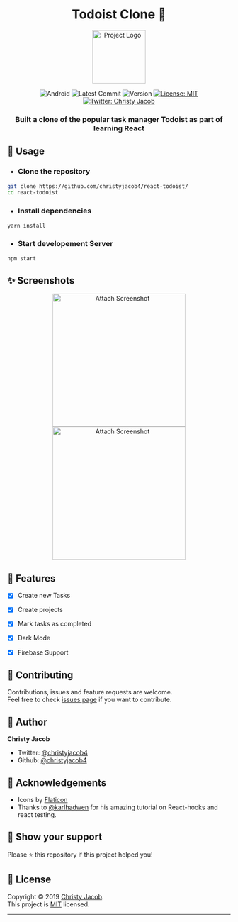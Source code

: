 
<h1 align="center">Todoist Clone 🤖</h1>
<p align = center>
    <img alt="Project Logo" src="https://image.flaticon.com/icons/svg/1632/1632670.svg" target="_blank" width = 120 height = 120 />
</p>

<p align="center">

<img alt="Android" src="https://img.shields.io/badge/platform-react-brightgreen?style=for-the-badge&logo=react" target="_blank" />

  <img alt="Latest Commit" src="https://img.shields.io/github/last-commit/christyjacob4/react-todoist?logo=git&style=for-the-badge" target="_blank" />

  <img alt="Version" src="https://img.shields.io/badge/version-1.0-success?style=for-the-badge&logo=coderwall" target="_blank" />

  <a href="https://github.com/christyjacob4/react-todoist/blob/master/LICENSE">
    <img alt="License: MIT" src="https://img.shields.io/badge/license-MIT-success.svg?style=for-the-badge&logo=gitter" target="_blank" />
  </a>

  <a href="https://twitter.com/christyjacob4">
    <img alt="Twitter: Christy Jacob" src="https://img.shields.io/twitter/follow/christyjacob4?label=Follow%20%40christyjacob4&style=for-the-badge&logo=twitter" target="_blank" />
  </a>
</p>
<h3 align="center">Built a clone of the popular task manager Todoist as part of learning React</h3>


## 🚀 Usage

* ### Clone the repository
```sh
git clone https://github.com/christyjacob4/react-todoist/
cd react-todoist
```

* ### Install dependencies
```sh
yarn install
```

* ### Start developement Server
```sh
npm start
```

## ✨ Screenshots

<p align="center">
    <img alt = "Attach Screenshot"src="" width="300">
    <img alt = "Attach Screenshot" src="" width="300">
</p>

## 📖 Features

- [x] Create new Tasks 
- [x] Create projects 
- [x] Mark tasks as completed
- [x] Dark Mode
- [x] Firebase Support 


## 🍻 Contributing

Contributions, issues and feature requests are welcome.<br />
Feel free to check [issues page](https://github.com/christyjacob4/react-todoist/issues) if you want to contribute.


## 👤 Author

**Christy Jacob**

- Twitter: [@christyjacob4](https://twitter.com/christyjacob4)
- Github: [@christyjacob4](https://github.com/christyjacob4)

## 🤝 Acknowledgements
- Icons by [Flaticon](https://www.flaticon.com/)
- Thanks to [@karlhadwen](https://github.com/karlhadwen/) for his amazing tutorial on React-hooks and react testing.

## 🙌 Show your support

Please ⭐️ this repository if this project helped you!

## 📝 License

Copyright © 2019 [Christy Jacob](https://github.com/christyjacob4).<br />
This project is [MIT](https://github.com/christyjacob4/react-todoist/blob/master/LICENSE) licensed.

---
